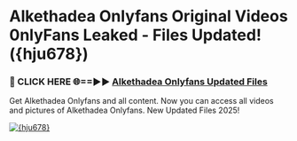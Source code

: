 # Alkethadea Onlyfans Original Videos 0nlyFans Leaked - Files Updated! ({hju678})

<h3>🔴 CLICK HERE 🌐==►► <a href="https://tinyurl.com/ms9xzufz" rel="nofollow">Alkethadea Onlyfans Updated Files</a></h3>

Get Alkethadea Onlyfans and all content. Now you can access all videos and pictures of Alkethadea Onlyfans. New Updated Files 2025!

[![{hju678}](https://i.imgur.com/PQ7UWWw.gif)](https://tinyurl.com/ms9xzufz)